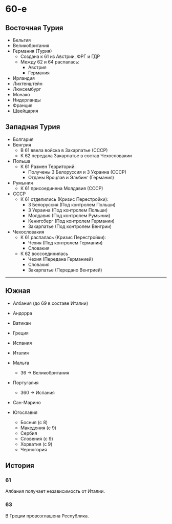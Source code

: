 # 60-е

## Восточная Турия

*   Бельгия
*   Великобритания
*   Германия (Турия)
    *   Создана к 61 из Австрии, ФРГ и ГДР
    *   Между 62 и 64 распалась:
        *   Австрия
        *   Германия
*   Ирландия
*   Лихтенштейн
*   Люксембург
*   Монако
*   Нидерланды
*   Франция
*   Швейцария

## Западная Турия

*   Болгария
*   Венгрия
    *   В 61 ввела войска в Закарпатье (СССР)
    *   К 62 передала Закарпатье в состав Чехословакии
*   Польша
    *   К 61 Размен Территорий:
        *   Получены З Белоруссия и З Украина (СССР)
        *   Отданы Вроцлав и Эльбинг (Германия)
*   Румыния
    *   К 61 присоединена Молдавия (СССР)
*   СССР
    *   К 61 отделились (Кризис Перестройки):
        *   З Белоруссия (Под контролем Польши)
        *   З Украина (Под контролем Польши)
        *   Молдавия (Под контролем Румынии)
        *   Кенигсберг (Под контролем Германии)
        *   Закарпатье (Под контролем Венгрии)
*   Чехословакия
    *   К 61 распалась (Кризис Перестройки):
        *   Чехия (Под контролем Германии)
        *   Словакия
    *   К 62 воссоединилась
        *   Чехия (Передана Германией)
        *   Словакия
        *   Закарпатье (Передано Венгрией)

----

## Южная

*   Албания (до 69 в составе Италии)
*   Андорра
*   Ватикан
*   Греция

*   Испания
*   Италия
*   Мальта
    *   36 -> Великобритания
*   Португалия
    *   360 -> Испания
*   Сан-Марино
*   Югославия
    *   Босния (с 8)
    *   Македония (с 9)
    *   Сербия
    *   Словения (с 9)
    *   Хорватия (с 9)
    *   Черногория

## История

### 61

Албания получает независимость от Италии.

### 63

В Греции провозглашена Республика.
